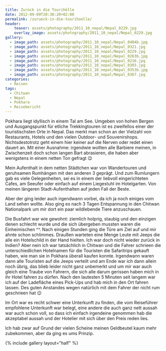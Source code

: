 ```yaml
---
title: Zurück in die Tourihölle
date: 2012-09-09T20:38:20+02:00
permalink: /zurueck-in-die-tourihoelle/
header:
    teaser: assets/photography/2011_10_nepal/Nepal_0229.jpg
    overlay_image: assets/photography/2011_10_nepal/Nepal_0229.jpg
gallery:
  - image_path: assets/photography/2011_10_nepal/Nepal_0404b.jpg
  - image_path: assets/photography/2011_10_nepal/Nepal_0321.jpg
  - image_path: assets/photography/2011_10_nepal/Nepal_0229.jpg
  - image_path: assets/photography/2011_10_nepal/Nepal_0263b.jpg
  - image_path: assets/photography/2011_10_nepal/Nepal_0216.jpg
  - image_path: assets/photography/2011_10_nepal/Nepal_0303.jpg
  - image_path: assets/photography/2011_10_nepal/Nepal_0353b.jpg
  - image_path: assets/photography/2011_10_nepal/Nepal_0367.jpg
categories:
  - Reisen
tags:
  - Chitwan
  - Nepal
  - Pokhara
  - Reisebericht
---
```


Pokhara liegt idyllisch in einem Tal am See. Umgeben von hohen Bergen und Ausgangspunkt für etliche Trekkingtouren 
ist es zweifellos einer der touristischsten Orte in Nepal. Das merkt man schon an der Vielzahl von Restaurants, 
Hotels und den vielen Outdoor- und Souvenirshops. Nichtsdestotrotz geht einem hier keiner auf die Nerven oder redet einen dauert an. 
Mit einer Ausnahme: irgendwie wollten alle Barbiere meinen, in Zwischenzeit doch schon langen Bart abrasieren, 
die haben aber wenigstens in einem netten Ton gefragt 😉

Mein Aufenthalt in dem netten Städtchen war von Wandertouren und geruhsamen Rumhängen mit den anderen 3 geprägt. 
Und zum Rumlungern gab es viele Gelegenheiten, sei es in einem der liebvoll eingerichteten Cafes, 
am Seeufer oder einfach auf einem Liegestuhl im Hotelgarten. Von meinen längeren Stadt-Aufenthalten auf jeden Fall der Beste.

Aber der ging leider auch irgendwann vorbei, da ich ja noch einiges vom Land sehen wollte. 
Also ging es nach 3 Tagen Entspannung in den Chitwan Nationalpark um mir dort ein paar wildlebende Tiere anzuschauen.

Die Busfahrt war wie gewohnt: ziemlich holprig, staubig und den einzigen denen schlecht wurde und die sich übergeben mussten waren die Einheimischen ^^. 
Nach einigen Stunden ging die Türe am Ziel auf und mir ahnte schon schlimmes. 
Draußen warteten eine Menge Leute mit Jeeps die alle ein Hotelschild in der Hand hielten. Ich war doch nicht wieder zurück in Indien? 
Aber nein ich war tatsächlich in Chitwan und die Fahrer schrieen die unterschiedlichen Hotelnamen für die Touristen die Safaritrips gekauft haben, 
wie man sie in Pokhara überall kaufen konnte. Irgendwann waren dann alle Touristen auf die Jeeps verteilt und am Ende war ich dann allein noch übrig, 
das blieb leider nicht ganz unbemerkt und um mir war auch gleich eine Traube von Fahrern, 
die sich alle darum gerissen haben mich in ihr Hotel fahren zu dürfen. Nach den lautesten 5 Minuten seit langem war ich auf der 
Ladefläche eines Pick-Ups und hab mich in den Ort fahren lassen. Des guten Anstandes wegen natürlich mit dem Fahrer der nicht rum geschrieen hat 😉

Im Ort war es recht schwer eine Unterkunft zu finden, die vom Reiseführer empfohlene Unterkunft war belegt, 
eine andere die auch ganz nett aussah war auch schon voll, so dass ich einfach irgendeine genommen hab 
die akzeptabel aussah und der Hotelier mit sich über den Preis reden lies.

Ich hab zwar auf Grund der vielen Scheine meinen Geldbeutel kaum mehr zubekommen, aber da ging es ums Prinzip.

{% include gallery layout="half" %}
